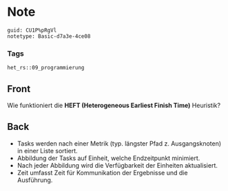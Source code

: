 # Note
```
guid: CU1P%pRgVl
notetype: Basic-d7a3e-4ce08
```

### Tags
```
het_rs::09_programmierung
```

## Front
Wie funktioniert die <b>HEFT (Heterogeneous Earliest Finish
Time)</b> Heuristik?

## Back
<div>
  <div>
    <ul>
      <li>Tasks werden nach einer Metrik (typ. längster Pfad z.
      Ausgangsknoten) in einer Liste sortiert.
      <li>Abbildung der Tasks auf Einheit, welche Endzeitpunkt
      minimiert.
      <li>Nach jeder Abbildung wird die Verfügbarkeit der Einheiten
      aktualisiert.
      <li>Zeit umfasst Zeit für Kommunikation der Ergebnisse und
      die Ausführung.
    </ul>
  </div>
</div>
